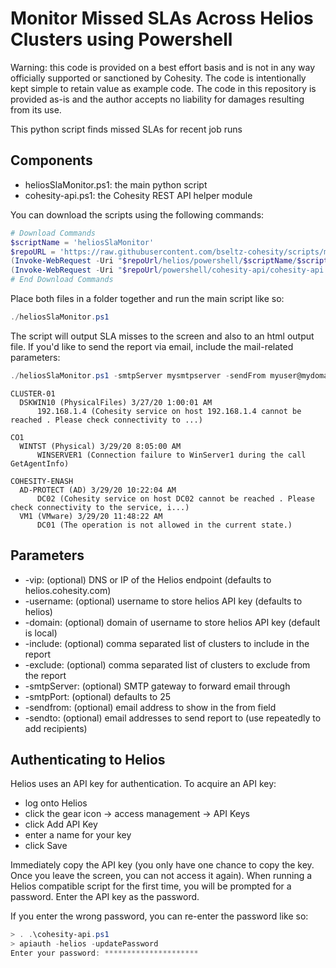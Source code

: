 # Monitor Missed SLAs Across Helios Clusters using Powershell

Warning: this code is provided on a best effort basis and is not in any way officially supported or sanctioned by Cohesity. The code is intentionally kept simple to retain value as example code. The code in this repository is provided as-is and the author accepts no liability for damages resulting from its use.

This python script finds missed SLAs for recent job runs

## Components

* heliosSlaMonitor.ps1: the main python script
* cohesity-api.ps1: the Cohesity REST API helper module

You can download the scripts using the following commands:

```powershell
# Download Commands
$scriptName = 'heliosSlaMonitor'
$repoURL = 'https://raw.githubusercontent.com/bseltz-cohesity/scripts/master'
(Invoke-WebRequest -Uri "$repoUrl/helios/powershell/$scriptName/$scriptName.ps1").content | Out-File "$scriptName.ps1"; (Get-Content "$scriptName.ps1") | Set-Content "$scriptName.ps1"
(Invoke-WebRequest -Uri "$repoUrl/powershell/cohesity-api/cohesity-api.ps1").content | Out-File cohesity-api.ps1; (Get-Content cohesity-api.ps1) | Set-Content cohesity-api.ps1
# End Download Commands
```

Place both files in a folder together and run the main script like so:

```powershell
./heliosSlaMonitor.ps1
```

The script will output SLA misses to the screen and also to an html output file. If you'd like to send the report via email, include the mail-related parameters:

```powershell
./heliosSlaMonitor.ps1 -smtpServer mysmtpserver -sendFrom myuser@mydomain.net -sendTo anotheruser@mydomain.net
```

```text
CLUSTER-01
  DSKWIN10 (PhysicalFiles) 3/27/20 1:00:01 AM
      192.168.1.4 (Cohesity service on host 192.168.1.4 cannot be reached . Please check connectivity to ...)

CO1
  WINTST (Physical) 3/29/20 8:05:00 AM
      WINSERVER1 (Connection failure to WinServer1 during the call GetAgentInfo)

COHESITY-ENASH
  AD-PROTECT (AD) 3/29/20 10:22:04 AM
      DC02 (Cohesity service on host DC02 cannot be reached . Please check connectivity to the service, i...)
  VM1 (VMware) 3/29/20 11:48:22 AM
      DC01 (The operation is not allowed in the current state.)
```

## Parameters

* -vip: (optional) DNS or IP of the Helios endpoint (defaults to helios.cohesity.com)
* -username: (optional) username to store helios API key (defaults to helios)
* -domain: (optional) domain of username to store helios API key (default is local)
* -include: (optional) comma separated list of clusters to include in the report
* -exclude: (optional) comma separated list of clusters to exclude from the report
* -smtpServer: (optional) SMTP gateway to forward email through
* -smtpPort: (optional) defaults to 25
* -sendfrom: (optional) email address to show in the from field
* -sendto: (optional) email addresses to send report to (use repeatedly to add recipients)

## Authenticating to Helios

Helios uses an API key for authentication. To acquire an API key:

* log onto Helios
* click the gear icon -> access management -> API Keys
* click Add API Key
* enter a name for your key
* click Save

Immediately copy the API key (you only have one chance to copy the key. Once you leave the screen, you can not access it again). When running a Helios compatible script for the first time, you will be prompted for a password. Enter the API key as the password.

If you enter the wrong password, you can re-enter the password like so:

```powershell
> . .\cohesity-api.ps1
> apiauth -helios -updatePassword
Enter your password: *********************
```
